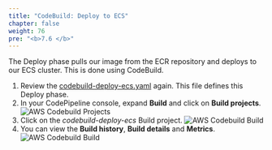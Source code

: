 ```yaml
---
title: "CodeBuild: Deploy to ECS"
chapter: false
weight: 76
pre: "<b>7.6 </b>"
---
```


The Deploy phase pulls our image from the ECR repository and deploys to our ECS cluster. This is done using CodeBuild.

1. Review the [codebuild-deploy-ecs.yaml](https://github.com/jefferyfry/aws-immersion-day-with-lacework-code/blob/master/app/codebuild-deploy-ecs.yaml) again. This file defines this Deploy phase.
2. In your CodePipeline console, expand **Build** and click on **Build projects**.
   ![AWS Codebuild Projects](/images/aws-codebuild-projects.png)
3. Click on the _codebuild-deploy-ecs_ Build project.
   ![AWS Codebuild Build](/images/aws-codebuild-deploy-ecs.png)
4. You can view the **Build history**, **Build details** and **Metrics**.
   ![AWS Codebuild Build](/images/aws-codebuild-metrics.png)
